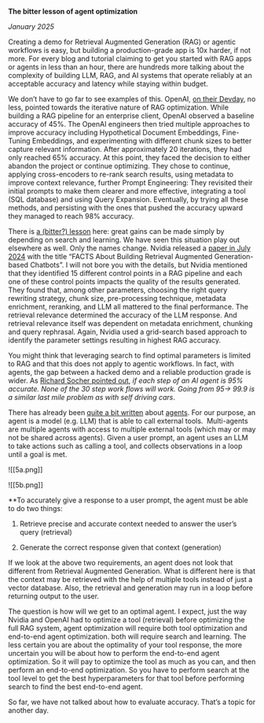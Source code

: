 **The bitter lesson of agent optimization**

*January 2025*

Creating a demo for Retrieval Augmented Generation (RAG) or agentic workflows is easy, but building a production-grade app is 10x harder, if not more. For every blog and tutorial claiming to get you started with RAG apps or agents in less than an hour, there are hundreds more talking about the complexity of building LLM, RAG, and AI systems that operate reliably at an acceptable accuracy and latency while staying within budget. 

We don’t have to go far to see examples of this. OpenAI, [on their Devday](https://www.youtube.com/watch?v=ahnGLM-RC1Y), no less, pointed towards the iterative nature of RAG optimization. While building a RAG pipeline for an enterprise client, OpenAI observed a baseline accuracy of 45%. The OpenAI engineers then tried multiple approaches to improve accuracy including Hypothetical Document Embeddings, Fine-Tuning Embeddings, and experimenting with different chunk sizes to better capture relevant information. After approximately 20 iterations, they had only reached 65% accuracy. At this point, they faced the decision to either abandon the project or continue optimizing. They chose to continue, applying cross-encoders to re-rank search results, using metadata to improve context relevance, further Prompt Engineering: They revisited their initial prompts to make them clearer and more effective, integrating a tool (SQL database) and using Query Expansion. Eventually, by trying all these methods, and persisting with the ones that pushed the accuracy upward they managed to reach 98% accuracy. 

There is [a (bitter?) lesson](https://web.archive.org/web/20241209013151/http://www.incompleteideas.net/IncIdeas/BitterLesson.html) here: great gains can be made simply by depending on search and learning. We have seen this situation play out elsewhere as well. Only the names change. Nvidia released a [paper in July 2024](https://arxiv.org/html/2407.07858v1) with the title “FACTS About Building Retrieval Augmented Generation-based Chatbots”. I will not bore you with the details, but Nvidia mentioned that they identified 15 different control points in a RAG pipeline and each one of these control points impacts the quality of the results generated. They found that, among other parameters, choosing the right query rewriting strategy, chunk size, pre-processing technique, metadata enrichment, reranking, and LLM all mattered to the final performance. The retrieval relevance determined the accuracy of the LLM response. And retrieval relevance itself was dependent on metadata enrichment, chunking and query rephrasal. Again, Nvidia used a grid-search based approach to identify the parameter settings resulting in highest RAG accuracy. 

You might think that leveraging search to find optimal parameters is limited to RAG and that this does not apply to agentic workflows. In fact, with agents, the gap between a hacked demo and a reliable production grade is wider. As [Richard Socher pointed out](https://x.com/RichardSocher/status/1826678227936707063), *if each step of an AI agent is 95% accurate. None of the 30 step work flows will work. Going from 95-> 99.9 is a similar last mile problem as with self driving cars*. 

There has already been [quite a bit written](https://www.kaggle.com/whitepaper-agents) about [agents](https://huyenchip.com/2025/01/07/agents.html). For our purpose, an agent is a model (e.g. LLM) that is able to call external tools.  Multi-agents are multiple agents with access to multiple external tools (which may or may not be shared across agents). Given a user prompt, an agent uses an LLM to take actions such as calling a tool, and collects observations in a loop until a goal is met.

![[5a.png]]

![[5b.png]]

**To accurately give a response to a user prompt, the agent must be able to do two things: 

1. Retrieve precise and accurate context needed to answer the user’s query (retrieval) 
    
2. Generate the correct response given that context (generation) 
    

If we look at the above two requirements, an agent does not look that different from Retrieval Augmented Generation. What is different here is that the context may be retrieved with the help of multiple tools instead of just a vector database. Also, the retrieval and generation may run in a loop before returning output to the user. 

The question is how will we get to an optimal agent. I expect, just the way Nvidia and OpenAI had to optimize a tool (retrieval) before optimizing the full RAG system, agent optimization will require both tool optimization and end-to-end agent optimization. both will require search and learning. The less certain you are about the optimality of your tool response, the more uncertain you will be about how to perform the end-to-end agent optimization. So it will pay to optimize the tool as much as you can, and then perform an end-to-end optimization. So you have to perform search at the tool level to get the best hyperparameters for that tool before performing search to find the best end-to-end agent. 

So far, we have not talked about how to evaluate accuracy. That’s a topic for another day.